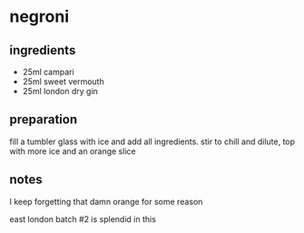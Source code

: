 # negroni

## ingredients

- 25ml campari
- 25ml sweet vermouth
- 25ml london dry gin

## preparation

fill a tumbler glass with ice and add all ingredients. stir to chill and dilute, top with more ice and an orange slice

## notes

I keep forgetting that damn orange for some reason

east london batch #2 is splendid in this